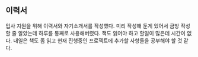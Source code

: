 ## 이력서
입사 지원을 위해 이력서와 자기소개서를 작성했다. 미리 작성해 둔게 있어서 금방 작성할 줄 알았는데 하루를 통째로 사용해버렸다. 책도 읽어야 하고 할일이 많은데 시간이 없다. 내일은 책도 좀 읽고 현재 진행중인 프로젝트에 추가할 사항들을 공부해야 할 것 같다.
